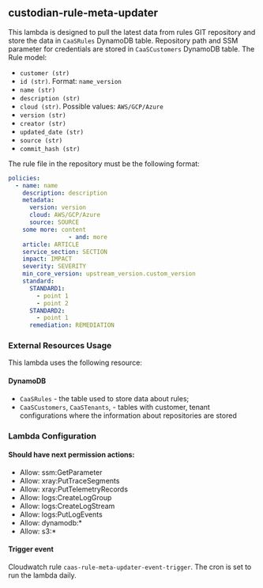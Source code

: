 ## custodian-rule-meta-updater

This lambda is designed to pull the latest data from rules GIT repository and
store the data in `CaaSRules` DynamoDB table. Repository path and SSM parameter
for credentials are stored in `CaaSCustomers` DynamoDB table. The Rule model:

* `customer (str)`
* `id (str)`. Format: `name_version`
* `name (str)`
* `description (str)`
* `cloud (str)`. Possible values: `AWS/GCP/Azure`
* `version (str)`
* `creator (str)`
* `updated_date (str)`
* `source (str)`
* `commit_hash (str)`

The rule file in the repository must be the following format:

```yaml
policies:
  - name: name
    description: description
    metadata:
      version: version
      cloud: AWS/GCP/Azure
      source: SOURCE
    some more: content
                 - and: more
    article: ARTICLE
    service_section: SECTION
    impact: IMPACT
    severity: SEVERITY
    min_core_version: upstream_version.custom_version
    standard:
      STANDARD1:
        - point 1
        - point 2
      STANDARD2:
        - point 1
      remediation: REMEDIATION
```

### External Resources Usage

This lambda uses the following resource:

#### DynamoDB

* `CaaSRules` - the table used to store data about rules;
* `CaaSCustomers`, `CaaSTenants`, - tables with customer, tenant
  configurations where the information about repositories are stored

### Lambda Configuration

#### Should have next permission actions:
- Allow: ssm:GetParameter
- Allow: xray:PutTraceSegments
- Allow: xray:PutTelemetryRecords
- Allow: logs:CreateLogGroup
- Allow: logs:CreateLogStream
- Allow: logs:PutLogEvents
- Allow: dynamodb:*
- Allow: s3:*

#### Trigger event

Cloudwatch rule `caas-rule-meta-updater-event-trigger`. The cron is set to run
the lambda daily.
